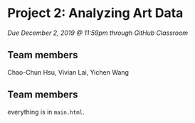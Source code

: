 # Project 2: Analyzing Art Data
*Due December 2, 2019 @ 11:59pm through GitHub Classroom*

## Team members
Chao-Chun Hsu, Vivian Lai, Yichen Wang

## Team members
everything is in `main.html`.

